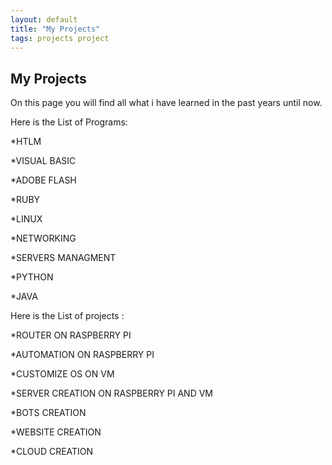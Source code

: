 ```yaml
---
layout: default
title: "My Projects"
tags: projects project
---
```


## My Projects

On this page you will find all what i have learned in the past years until now.

Here is the List of Programs:

*HTLM

*VISUAL BASIC

*ADOBE FLASH

*RUBY

*LINUX

*NETWORKING

*SERVERS MANAGMENT

*PYTHON

*JAVA

Here is the List of projects :

*ROUTER ON RASPBERRY PI

*AUTOMATION ON RASPBERRY PI

*CUSTOMIZE OS ON VM

*SERVER CREATION ON RASPBERRY PI AND VM

*BOTS CREATION

*WEBSITE CREATION

*CLOUD CREATION
